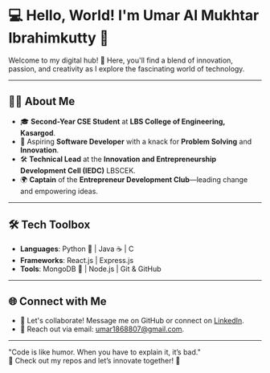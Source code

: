 # 💻 Hello, World! I'm Umar Al Mukhtar Ibrahimkutty 👋  

Welcome to my digital hub! 🚀 Here, you'll find a blend of innovation, passion, and creativity as I explore the fascinating world of technology.  

---

## 🧑‍💻 About Me  
- 🎓 **Second-Year CSE Student** at **LBS College of Engineering, Kasargod**.  
- 🎯 Aspiring **Software Developer** with a knack for **Problem Solving** and **Innovation**.  
- 🛠️ **Technical Lead** at the **Innovation and Entrepreneurship Development Cell (IEDC)** LBSCEK.  
- 🌍 **Captain** of the **Entrepreneur Development Club**—leading change and empowering ideas.

---

## 🛠️ Tech Toolbox  
- **Languages**: Python 🐍 | Java ☕ | C  
- **Frameworks**: React.js | Express.js  
- **Tools**: MongoDB 🍃 | Node.js | Git & GitHub  

---

## 🌐 Connect with Me  
- 💬 Let's collaborate! Message me on GitHub or connect on [LinkedIn](https://www.linkedin.com/in/umaralmukhtaribrahimkutty).  
- 📧 Reach out via email: [umar1868807@gmail.com](mailto:umar1868807@gmail.com).  

---

"Code is like humor. When you have to explain it, it’s bad."  
🔗 Check out my repos and let’s innovate together! 🚀  
